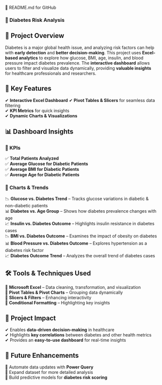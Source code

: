 🔹 README.md for GitHub
### 🚀 Diabetes Risk Analysis ###

## 📌 Project Overview
Diabetes is a major global health issue, and analyzing risk factors can help with **early detection** and **better decision-making**. This project uses **Excel-based analytics** to explore how glucose, BMI, age, insulin, and blood pressure impact diabetes prevalence.
The **interactive dashboard** allows users to filter and visualize data dynamically, providing **valuable insights** for healthcare professionals and researchers.

## 🔑 Key Features
✔ **Interactive Excel Dashboard** 
✔ **Pivot Tables & Slicers** for seamless data filtering  
✔ **KPI Metrics** for quick insights  
✔ **Dynamic Charts & Visualizations**  

## 📊 Dashboard Insights

### **📌 KPIs**
✅ **Total Patients Analyzed**  
✅ **Average Glucose for Diabetic Patients**  
✅ **Average BMI for Diabetic Patients**  
✅ **Average Age for Diabetic Patients**  

### **📌 Charts & Trends**
📉 **Glucose vs. Diabetes Trend** – Tracks glucose variations in diabetic & non-diabetic patients  
📊 **Diabetes vs. Age Group** – Shows how diabetes prevalence changes with age  
📈 **Insulin vs. Diabetes Outcome** – Highlights insulin resistance in diabetes cases  
📉 **BMI vs. Diabetes Outcome** – Examines the impact of obesity on diabetes  
📊 **Blood Pressure vs. Diabetes Outcome** – Explores hypertension as a diabetes risk factor  
📈 **Diabetes Outcome Trend** – Analyzes the overall trend of diabetes cases  

## 🛠️ Tools & Techniques Used
📌 **Microsoft Excel** – Data cleaning, transformation, and visualization  
📌 **Pivot Tables & Pivot Charts** – Grouping data dynamically  
📌 **Slicers & Filters** – Enhancing interactivity  
📌 **Conditional Formatting** – Highlighting key insights  

## 🚀 Project Impact
✔ Enables **data-driven decision-making** in healthcare  
✔ Highlights **key correlations** between diabetes and other health metrics  
✔ Provides an **easy-to-use dashboard** for real-time insights  

## 🚀 Future Enhancements
🔹 Automate data updates with **Power Query**  
🔹 Expand dataset for more detailed analysis  
🔹 Build predictive models for **diabetes risk scoring**  
